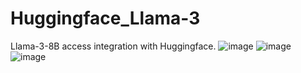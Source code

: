 # Huggingface_Llama-3
Llama-3-8B access integration with Huggingface.
![image](https://github.com/user-attachments/assets/ac1cc31f-f2d1-4518-84fb-414198d42640)
![image](https://github.com/user-attachments/assets/9d768af2-e9b8-4780-95c4-ae87dc310fdb)
![image](https://github.com/user-attachments/assets/1e3b5d06-d3c5-4c37-9859-c8f89badcf47)


